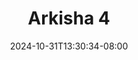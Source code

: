 --- 
title: "Arkisha 4"
description: "video bokep Arkisha 4 ig   terbaru"
date: 2024-10-31T13:30:34-08:00
file_code: "8tmomxhny9rq"
draft: false
cover: "g4u5dh4y294vmzyv.jpg"
tags: ["Arkisha", "bokep-indo", "bokep-viral", "bokep-ig"]
length: 88
fld_id: "1482657"
foldername: "Arkisha 1"
categories: ["Arkisha 1"]
views: 0
---